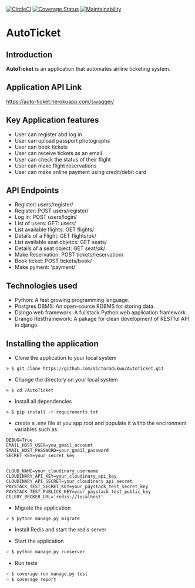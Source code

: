 [![CircleCI](https://circleci.com/gh/Victoradukwu/AutoTicket.svg?style=svg)](https://circleci.com/gh/Victoradukwu/AutoTicket)
[![Coverage Status](https://coveralls.io/repos/github/Victoradukwu/AutoTicket/badge.svg?branch=master)](https://coveralls.io/github/Victoradukwu/AutoTicket?branch=master)
[![Maintainability](https://api.codeclimate.com/v1/badges/c6ed9c7377e1643b32df/maintainability)](https://codeclimate.com/github/Victoradukwu/AutoTicket/maintainability)
# AutoTicket

## Introduction
**AutoTicket** is an application that automates airline ticketing system.
## __Application API Link__
https://auto-ticket.herokuapp.com/swagger/

## Key Application features  
* User can register abd log in
* User can upload passport photographs
* User can book tickets
* User can receive tickets as an email
* User can check the status of their flight
* User can make flight reservations
* User can make online payment using credit/debit card

## API Endpoints 
* Register: users/register/
* Register: POST users/register/
* Log in: POST users/login/
* List of users: GET: users/
* List available flights: GET flights/
* Details of a Flight: GET flights/pk/
* List available seat objetcs: GET seats/
* Details of a seat object: GET seat/pk/
* Make Reservation: POST tickets/reservation/
* Book ticket: POST tickets/book/
* Make pyment: 'payment/'

## Technologies used
* Python: A fast growing programming language.
* Postgres DBMS: An open-source RDBMS for storing data.
* Django web framework: A fullstack Python web application framework.
* Drango Restframework: A pakage for clean development of RESTful API in django.


## Installing the application 

* Clone the application to your local system
```Sh
> $ git clone https://github.com/Victoradukwu/AutoTicket.git
```
* Change the directory on your local system
```Sh
> $ cd /AutoTicket
```
* Install all dependencies
```Sh
> $ pip install -r requirements.txt
```
* create a .env file at you app root and populate it withb the encironment variables such as:
```Sh
DEBUG=True
EMAIL_HOST_USER=you_gmail_account
EMAIL_HOST_PASSWORD=your_gmail_password
SECRET_KEY=your_secret_key


CLOUD_NAME=your_cloudinary_username
CLOUDINARY_API_KEY=your_cloudinary_api_key
CLOUDINARY_API_SECRET=your_cloudinary_api_secret
PAYSTACK_TEST_SECRET_KEY=your_paystack_test_secret_key
PAYSTACK_TEST_PUBLICK_KEY=your_paystack_test_public_key
CELERY_BROKER_URL='redis://localhost'
```

* Migrate the application
```Sh
> $ python manage.py migrate
```
* Install Redis and start the redis server

* Start the application
```sh
> $ python manage.py runserver
```
* Run tests
```sh
> $ coverage run manage.py test
> $ coverage report
```

